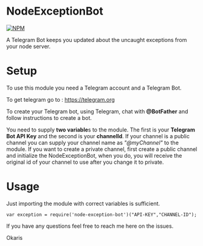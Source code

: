 # NodeExceptionBot

[![NPM](https://nodei.co/npm/node-exception-bot.png?downloads=true&downloadRank=true&stars=true)](https://nodei.co/npm/node-exception-bot/)

A Telegram Bot keeps you updated about the uncaught exceptions from your node server.

# Setup

To use this module you need a Telegram account and a Telegram Bot. 

To get telegram go to : https://telegram.org

To create your Telegram bot, using Telegram, chat with **@BotFather** and follow instructions to create a bot.

You need to supply **two variable**s to the module. The first is your **Telegram Bot API Key** and the second is your **channelId**. If your channel is a public channel you can supply your channel name as *"@myChannel"* to the module. If you want to create a private channel, first create a public channel and initialize the NodeExceptionBot, when you do, you will receive the original id of your channel to use after you change it to private.

# Usage

Just importing the module with correct variables is sufficient.

`var exception = require('node-exception-bot')("API-KEY","CHANNEL-ID");`

If you have any questions feel free to reach me here on the issues.

Okaris